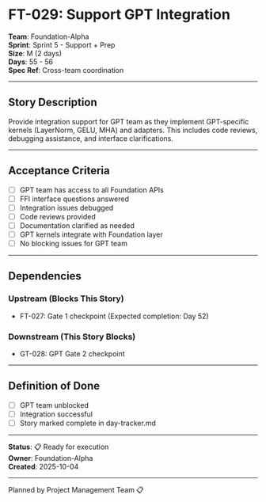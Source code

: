 # FT-029: Support GPT Integration

**Team**: Foundation-Alpha  
**Sprint**: Sprint 5 - Support + Prep  
**Size**: M (2 days)  
**Days**: 55 - 56  
**Spec Ref**: Cross-team coordination

---

## Story Description

Provide integration support for GPT team as they implement GPT-specific kernels (LayerNorm, GELU, MHA) and adapters. This includes code reviews, debugging assistance, and interface clarifications.

---

## Acceptance Criteria

- [ ] GPT team has access to all Foundation APIs
- [ ] FFI interface questions answered
- [ ] Integration issues debugged
- [ ] Code reviews provided
- [ ] Documentation clarified as needed
- [ ] GPT kernels integrate with Foundation layer
- [ ] No blocking issues for GPT team

---

## Dependencies

### Upstream (Blocks This Story)
- FT-027: Gate 1 checkpoint (Expected completion: Day 52)

### Downstream (This Story Blocks)
- GT-028: GPT Gate 2 checkpoint

---

## Definition of Done

- [ ] GPT team unblocked
- [ ] Integration successful
- [ ] Story marked complete in day-tracker.md

---

**Status**: 📋 Ready for execution  
**Owner**: Foundation-Alpha  
**Created**: 2025-10-04

---
Planned by Project Management Team 📋
